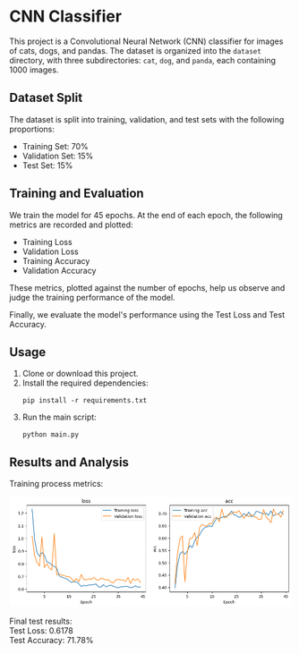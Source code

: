 # CNN Classifier

This project is a Convolutional Neural Network (CNN) classifier for images of cats, dogs, and pandas. The dataset is organized into the `dataset` directory, with three subdirectories: `cat`, `dog`, and `panda`, each containing 1000 images.

## Dataset Split

The dataset is split into training, validation, and test sets with the following proportions:

- Training Set: 70%
- Validation Set: 15%
- Test Set: 15%

## Training and Evaluation

We train the model for 45 epochs. At the end of each epoch, the following metrics are recorded and plotted:

- Training Loss
- Validation Loss
- Training Accuracy
- Validation Accuracy

These metrics, plotted against the number of epochs, help us observe and judge the training performance of the model.

Finally, we evaluate the model's performance using the Test Loss and Test Accuracy.

## Usage

1. Clone or download this project.
2. Install the required dependencies:
    ```
    pip install -r requirements.txt
    ```
3. Run the main script:
    ```
    python main.py
    ```

## Results and Analysis
Training process metrics:

![image](https://github.com/liangchingyun/img-folder/blob/main/CNN-Classifier_result.png)


Final test results:\
Test Loss: 0.6178\
Test Accuracy: 71.78%